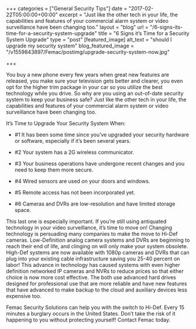+++
categories = ["General Security Tips"]
date = "2017-02-22T05:00:00+00:00"
excerpt = "Just like the other tech in your life, the capabilities and features of your commercial alarm system or video surveillance have been changing too."
layout = "blog"
url = "/6-signs-its-time-for-a-security-system-upgrade"
title = "6 Signs it’s Time for a Security System Upgrade"
type = "post"
[featured_image]
alt_text = "should I upgrade my security system"
blog_featured_image = "/v1559843897/Femac/postimg/upgrade-security-system-now.jpg"

+++

You buy a new phone every few years when great new features are released, you make sure your television gets better and clearer, you even opt for the higher trim package in your car so you utilize the best technology while you drive. So why are you using an out-of-date security system to keep your business safe? Just like the other tech in your life, the capabilities and features of your commercial alarm system or video surveillance have been changing too.

It’s Time to Upgrade Your Security System When:

- #1 It has been some time since you’ve upgraded your security hardware or software, especially if it’s been several years.

- #2 Your system has a 2G wireless communicator.

- #3 Your business operations have undergone recent changes and you need to keep them more secure.

- #4 Wired sensors are used on your doors and windows.

- #5 Remote access has not been incorporated yet.

- #6 Cameras and DVRs are low-resolution and have limited storage space.

This last one is especially important. If you’re still using antiquated technology in your video surveillance, it’s time to move on! Changing technology is persuading many companies to make the move to Hi-Def cameras. Low-Definition analog camera systems and DVRs are beginning to reach their end of life, and clinging on will only make your system obsolete. High-Def systems are now available with 1080p cameras and DVRs that can plug into your existing cable infrastructure saving you 25-40 percent on labor! This advance in technology has caused systems with even higher definition networked IP cameras and NVRs to reduce prices so that either choice is now more cost effective. The both use advanced hard drives designed for professional use that are more reliable and have new features that have advanced to make backup to the cloud and auxiliary devices less expensive too.

Femac Security Solutions can help you with the switch to Hi-Def. Every 15 minutes a burglary occurs in the United States. Don’t take the risk of it happening to you without protecting yourself! Contact Femac today.